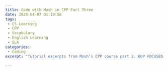 ```yaml
---
title: Code with Mosh in CPP Part Three
date: 2025-04-07 01:19:56
tags:
 - CS Learning
 - CPP
 - Vocabulary
 - English Learning
 - SLA
categories:
 - Coding
excerpt: "Tutorial excerpts from Mosh’s CPP course part 2. OOP FOCUSED!"

---
```




